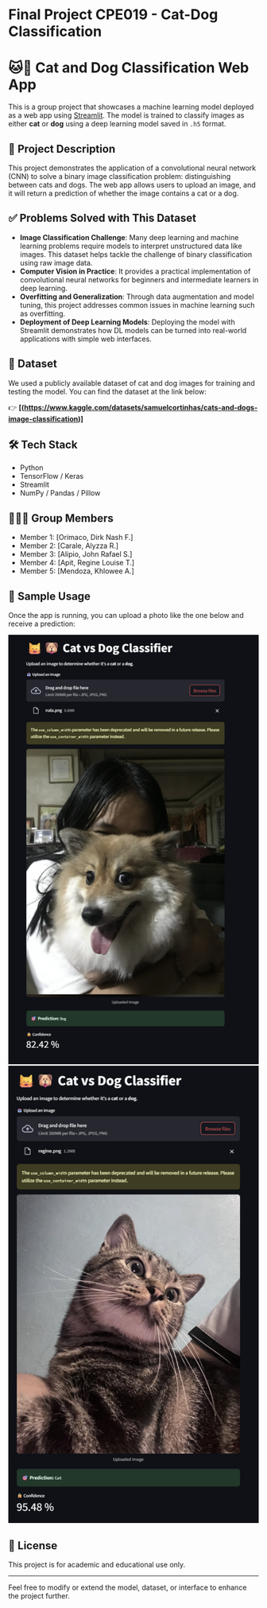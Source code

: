 # Final Project CPE019 - Cat-Dog Classification

# 🐱🐶 Cat and Dog Classification Web App

This is a group project that showcases a machine learning model deployed as a web app using [Streamlit](https://streamlit.io/). The model is trained to classify images as either **cat** or **dog** using a deep learning model saved in `.h5` format.

## 📌 Project Description

This project demonstrates the application of a convolutional neural network (CNN) to solve a binary image classification problem: distinguishing between cats and dogs. The web app allows users to upload an image, and it will return a prediction of whether the image contains a cat or a dog.

## ✅ Problems Solved with This Dataset

- **Image Classification Challenge**: Many deep learning and machine learning problems require models to interpret unstructured data like images. This dataset helps tackle the challenge of binary classification using raw image data.
- **Computer Vision in Practice**: It provides a practical implementation of convolutional neural networks for beginners and intermediate learners in deep learning.
- **Overfitting and Generalization**: Through data augmentation and model tuning, this project addresses common issues in machine learning such as overfitting.
- **Deployment of Deep Learning Models**: Deploying the model with Streamlit demonstrates how DL models can be turned into real-world applications with simple web interfaces.

## 📁 Dataset

We used a publicly available dataset of cat and dog images for training and testing the model. You can find the dataset at the link below:

👉 **[(https://www.kaggle.com/datasets/samuelcortinhas/cats-and-dogs-image-classification)]**


## 🛠️ Tech Stack

- Python
- TensorFlow / Keras
- Streamlit
- NumPy / Pandas / Pillow

## 👨‍👩‍👧 Group Members

- Member 1: [Orimaco, Dirk Nash F.]
- Member 2: [Carale, Alyzza R.]
- Member 3: [Alipio, John Rafael S.]
- Member 4: [Apit, Regine Louise T.]
- Member 5: [Mendoza, Khlowee A.]

## 📸 Sample Usage

Once the app is running, you can upload a photo like the one below and receive a prediction:

![Sample](Sample1.png)
![Sample](Sample2.png)

## 📄 License

This project is for academic and educational use only.

---

Feel free to modify or extend the model, dataset, or interface to enhance the project further.


